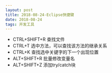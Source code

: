```yaml
---
layout: post
title: 2018-08-24-Eclipse快捷键
date: 2018-08-24
tags: 开发工具   
---
```

- CTRL+SHIFT+R		查找文件
- CTRL+T		选中方法，可以查找该方法的继承关系
- CTRL+K		查找选中关键字的下一个出现位置
- ALT+SHIFT+R		批量修改变量名
- ALT+SHIFT+Z		添加try/catch块
